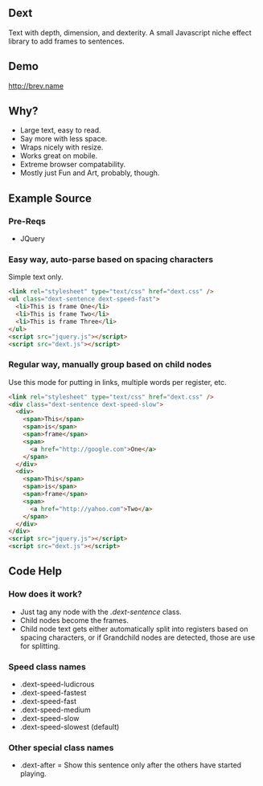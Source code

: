 Dext
----
Text with depth, dimension, and dexterity. 
A small Javascript niche effect library to add frames to sentences.

Demo
----
http://brev.name

Why?
----
* Large text, easy to read.
* Say more with less space.
* Wraps nicely with resize.
* Works great on mobile.
* Extreme browser compatability.
* Mostly just Fun and Art, probably, though.

Example Source
--------------

### Pre-Reqs
* JQuery

### Easy way, auto-parse based on spacing characters
Simple text only.

```html
<link rel="stylesheet" type="text/css" href="dext.css" />
<ul class="dext-sentence dext-speed-fast">
  <li>This is frame One</li>
  <li>This is frame Two</li>
  <li>This is frame Three</li>
</ul>
<script src="jquery.js"></script>
<script src="dext.js"></script>
```

### Regular way, manually group based on child nodes
Use this mode for putting in links, multiple words per register, etc.

```html
<link rel="stylesheet" type="text/css" href="dext.css" />
<div class="dext-sentence dext-speed-slow">
  <div>
    <span>This</span>
    <span>is</span>
    <span>frame</span>
    <span>
      <a href="http://google.com">One</a>
    </span>
  </div>
  <div>
    <span>This</span>
    <span>is</span>
    <span>frame</span>
    <span>
      <a href="http://yahoo.com">Two</a>
    </span>
  </div>
</div>
<script src="jquery.js"></script>
<script src="dext.js"></script>
```

Code Help
---------

### How does it work?
* Just tag any node with the *.dext-sentence* class.
* Child nodes become the frames.
* Child node text gets either automatically split into registers based on spacing characters, or if Grandchild nodes are detected, those are use for splitting.

### Speed class names
* .dext-speed-ludicrous
* .dext-speed-fastest
* .dext-speed-fast
* .dext-speed-medium
* .dext-speed-slow
* .dext-speed-slowest (default)

### Other special class names
* .dext-after = Show this sentence only after the others have started playing.

